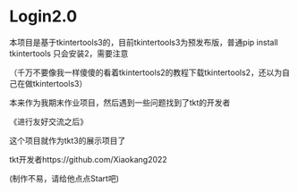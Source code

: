 # Login2.0
本项目是基于tkintertools3的，目前tkintertools3为预发布版，普通pip install tkintertools 只会安装2，需要注意

（千万不要像我一样傻傻的看着tkintertools2的教程下载tkintertools2，还以为自己在做tkintertools3）

本来作为我期末作业项目，然后遇到一些问题找到了tkt的开发者

《进行友好交流之后》

这个项目就作为tkt3的展示项目了

tkt开发者https://github.com/Xiaokang2022

(制作不易，请给他点点Start吧)
